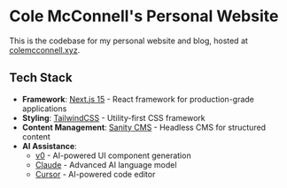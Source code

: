 # Cole McConnell's Personal Website

This is the codebase for my personal website and blog, hosted at [colemcconnell.xyz](https://colemcconnell.xyz).

## Tech Stack

- **Framework**: [Next.js 15](https://nextjs.org/) - React framework for production-grade applications
- **Styling**: [TailwindCSS](https://tailwindcss.com/) - Utility-first CSS framework
- **Content Management**: [Sanity CMS](https://www.sanity.io/) - Headless CMS for structured content
- **AI Assistance**:
  - [v0](https://v0.dev/) - AI-powered UI component generation
  - [Claude](https://www.anthropic.com/claude) - Advanced AI language model
  - [Cursor](https://cursor.sh/) - AI-powered code editor
